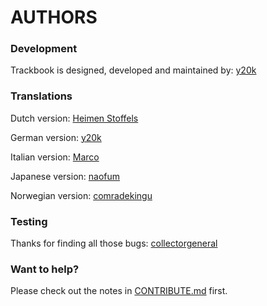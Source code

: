 AUTHORS
=======

### Development
Trackbook is designed, developed and maintained by: [y20k](https://github.com/y20k)

### Translations
Dutch version: [Heimen Stoffels](https://github.com/Vistaus)

German version: [y20k](https://github.com/y20k)

Italian version: [Marco](https://github.com/marcoM32)

Japanese version: [naofum](https://github.com/naofum)

Norwegian version: [comradekingu](https://github.com/comradekingu)

### Testing
Thanks for finding all those bugs: [collectorgeneral](https://github.com/collectorgeneral)

### Want to help?
Please check out the notes in [CONTRIBUTE.md](https://github.com/y20k/trackbook/blob/master/CONTRIBUTE.md) first.
